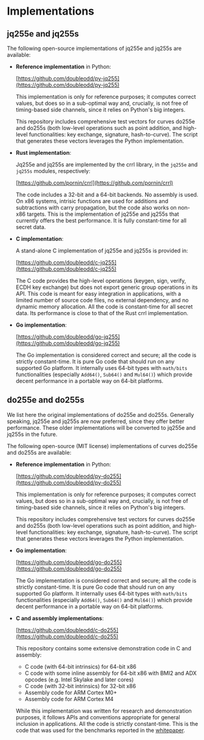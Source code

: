 # Implementations

## jq255e and jq255s

The following open-source implementations of jq255e and jq255s are
available:

  - **Reference implementation** in Python:

    [https://github.com/doubleodd/py-jq255](https://github.com/doubleodd/py-jq255)

    This implementation is only for reference purposes; it computes
    correct values, but does so in a sub-optimal way and, crucially,
    is not free of timing-based side channels, since it relies on
    Python's big integers.

    This repository includes comprehensive test vectors for curves
    do255e and do255s (both low-level operations such as point addition,
    and high-level functionalities: key exchange, signature,
    hash-to-curve). The script that generates these vectors leverages
    the Python implementation.

  - **Rust implementation**:

    Jq255e and jq255s are implemented by the crrl library, in the
    `jq255e` and `jq255s` modules, respectively:

    [https://github.com/pornin/crrl](https://github.com/pornin/crrl)

    The code includes a 32-bit and a 64-bit backends. No assembly is
    used. On x86 systems, intrisic functions are used for additions and
    subtractions with carry propagation, but the code also works on
    non-x86 targets. This is the implementation of jq255e and jq255s
    that currently offers the best performance. It is fully constant-time
    for all secret data.

  - **C implementation**:

    A stand-alone C implementation of jq255e and jq255s is provided in:

    [https://github.com/doubleodd/c-jq255](https://github.com/doubleodd/c-jq255)

    The C code provides the high-level operations (keygen, sign, verify,
    ECDH key exchange) but does not export generic group operations in
    its API. This code is meant for easy integration in applications,
    with a limited number of source code files, no external dependency,
    and no dynamic memory allocation. All the code is constant-time for
    all secret data. Its performance is close to that of the Rust crrl
    implementation.

  - **Go implementation**:

    [https://github.com/doubleodd/go-jq255](https://github.com/doubleodd/go-jq255)

    The Go implementation is considered correct and secure; all the code
    is strictly constant-time. It is pure Go code that should run on any
    supported Go platform. It internally uses 64-bit types with
    `math/bits` functionalities (especially `Add64()`, `Sub64()` and
    `Mul64()`) which provide decent performance in a portable way on
    64-bit platforms.

## do255e and do255s

We list here the original implementations of do255e and do255s. Generally
speaking, jq255e and jq255s are now preferred, since they offer better
performance. These older implementations will be converted to jq255e and
jq255s in the future.

The following open-source (MIT license) implementations of curves
do255e and do255s are available:

  - **Reference implementation** in Python:

    [https://github.com/doubleodd/py-do255](https://github.com/doubleodd/py-do255)

    This implementation is only for reference purposes; it computes
    correct values, but does so in a sub-optimal way and, crucially,
    is not free of timing-based side channels, since it relies on
    Python's big integers.

    This repository includes comprehensive test vectors for curves
    do255e and do255s (both low-level operations such as point addition,
    and high-level functionalities: key exchange, signature,
    hash-to-curve). The script that generates these vectors leverages
    the Python implementation.

  - **Go implementation**:

    [https://github.com/doubleodd/go-do255](https://github.com/doubleodd/go-do255)

    The Go implementation is considered correct and secure; all the code
    is strictly constant-time. It is pure Go code that should run on any
    supported Go platform. It internally uses 64-bit types with
    `math/bits` functionalities (especially `Add64()`, `Sub64()` and
    `Mul64()`) which provide decent performance in a portable way on
    64-bit platforms.

  - **C and assembly implementations**:

    [https://github.com/doubleodd/c-do255](https://github.com/doubleodd/c-do255)

    This repository contains some extensive demonstration code in C and
    assembly:

      - C code (with 64-bit intrinsics) for 64-bit x86
      - C code with some inline assembly for 64-bit x86 with BMI2 and ADX
        opcodes (e.g. Intel Skylake and later cores)
      - C code (with 32-bit intrinsics) for 32-bit x86
      - Assembly code for ARM Cortex M0+
      - Assembly code for ARM Cortex M4

    While this implementation was written for research and demonstration
    purposes, it follows APIs and conventions appropriate for general
    inclusion in applications. All the code is strictly constant-time.
    This is the code that was used for the benchmarks reported in
    the [whitepaper](doubleodd.pdf).
